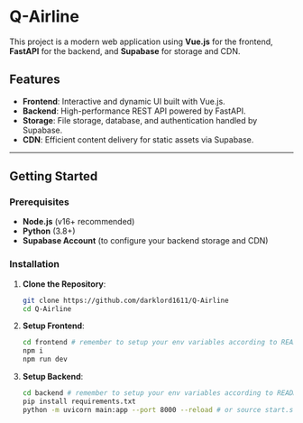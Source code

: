 # Q-Airline

This project is a modern web application using **Vue.js** for the frontend, **FastAPI** for the backend, and **Supabase** for storage and CDN. 

## Features
- **Frontend**: Interactive and dynamic UI built with Vue.js.
- **Backend**: High-performance REST API powered by FastAPI.
- **Storage**: File storage, database, and authentication handled by Supabase.
- **CDN**: Efficient content delivery for static assets via Supabase.

---

## Getting Started

### Prerequisites
- **Node.js** (v16+ recommended)
- **Python** (3.8+)
- **Supabase Account** (to configure your backend storage and CDN)

### Installation

1. **Clone the Repository**:
   ```bash
   git clone https://github.com/darklord1611/Q-Airline
   cd Q-Airline
   ```

2. **Setup Frontend**:
   ```bash
   cd frontend # remember to setup your env variables according to README.md in frontend folder
   npm i
   npm run dev
   ```

3. **Setup Backend**:
   ```bash
   cd backend # remember to setup your env variables according to README.md in backend folder
   pip install requirements.txt
   python -m uvicorn main:app --port 8000 --reload # or source start.sh
   ```
